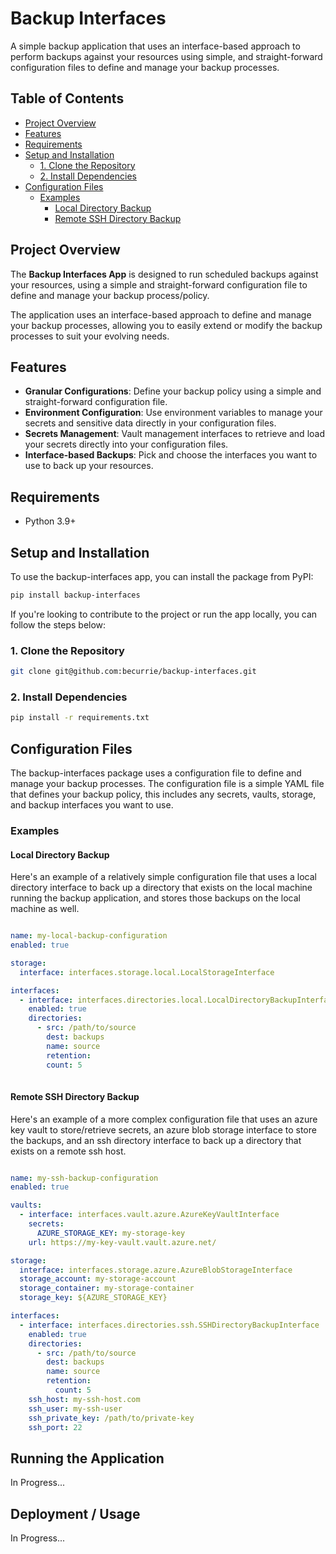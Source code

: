 
# Backup Interfaces

A simple backup application that uses an interface-based approach to perform backups against your resources
using simple, and straight-forward configuration files to define and manage your backup processes.

## Table of Contents

- [Project Overview](#project-overview)
- [Features](#features)
- [Requirements](#requirements)
- [Setup and Installation](#setup-and-installation)
  - [1. Clone the Repository](#1-clone-the-repository)
  - [2. Install Dependencies](#2-install-dependencies)
- [Configuration Files](#configuration-files)
  - [Examples](#examples)
    - [Local Directory Backup](#local-directory-backup)
    - [Remote SSH Directory Backup](#remote-ssh-directory-backup)

## Project Overview

The **Backup Interfaces App** is designed to run scheduled backups against your resources, using a simple and
straight-forward configuration file to define and manage your backup process/policy.

The application uses an interface-based approach to define and manage your backup processes, allowing you to easily
extend or modify the backup processes to suit your evolving needs.

## Features
- **Granular Configurations**: Define your backup policy using a simple and straight-forward configuration file.
- **Environment Configuration**: Use environment variables to manage your secrets and sensitive data directly in your configuration files.
- **Secrets Management**: Vault management interfaces to retrieve and load your secrets directly into your configuration files.
- **Interface-based Backups**: Pick and choose the interfaces you want to use to back up your resources.

## Requirements

- Python 3.9+

## Setup and Installation

To use the backup-interfaces app, you can install the package from PyPI:

```bash
pip install backup-interfaces
```

If you're looking to contribute to the project or run the app locally,
you can follow the steps below:

### 1. Clone the Repository

```bash
git clone git@github.com:becurrie/backup-interfaces.git
```

### 2. Install Dependencies

```bash
pip install -r requirements.txt
```

## Configuration Files

The backup-interfaces package uses a configuration file to define and manage your backup processes. 
The configuration file is a simple YAML file that defines your backup policy, this includes any
secrets, vaults, storage, and backup interfaces you want to use.

### Examples

#### Local Directory Backup

Here's an example of a relatively simple configuration file that uses a local directory 
interface to back up a directory that exists on the local machine running the backup application,
and stores those backups on the local machine as well.

```yaml

name: my-local-backup-configuration
enabled: true

storage:
  interface: interfaces.storage.local.LocalStorageInterface

interfaces:
  - interface: interfaces.directories.local.LocalDirectoryBackupInterface
    enabled: true
    directories:
      - src: /path/to/source
        dest: backups
        name: source
        retention:
        count: 5
    
 ```

#### Remote SSH Directory Backup

Here's an example of a more complex configuration file that uses an azure key vault to store/retrieve secrets,
an azure blob storage interface to store the backups, and an ssh directory interface to back up a directory
that exists on a remote ssh host.

```yaml

name: my-ssh-backup-configuration
enabled: true

vaults:
  - interface: interfaces.vault.azure.AzureKeyVaultInterface
    secrets:
      AZURE_STORAGE_KEY: my-storage-key
    url: https://my-key-vault.vault.azure.net/

storage:
  interface: interfaces.storage.azure.AzureBlobStorageInterface
  storage_account: my-storage-account
  storage_container: my-storage-container
  storage_key: ${AZURE_STORAGE_KEY}

interfaces:
  - interface: interfaces.directories.ssh.SSHDirectoryBackupInterface
    enabled: true
    directories:
      - src: /path/to/source
        dest: backups
        name: source
        retention:
          count: 5
    ssh_host: my-ssh-host.com
    ssh_user: my-ssh-user
    ssh_private_key: /path/to/private-key
    ssh_port: 22

```

## Running the Application

In Progress...

## Deployment / Usage

In Progress...


